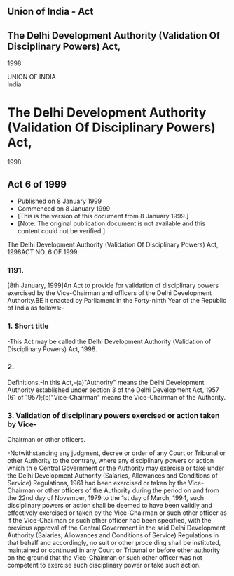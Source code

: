 ## Union of India - Act

## The Delhi Development Authority (Validation Of Disciplinary Powers) Act,
1998

UNION OF INDIA  
India

# The Delhi Development Authority (Validation Of Disciplinary Powers) Act,
1998

## Act 6 of 1999

  * Published on 8 January 1999 
  * Commenced on 8 January 1999 
  * [This is the version of this document from 8 January 1999.] 
  * [Note: The original publication document is not available and this content could not be verified.] 

The Delhi Development Authority (Validation Of Disciplinary Powers) Act,
1998ACT NO. 6 OF 1999

### 1191.

[8th January, 1999]An Act to provide for validation of disciplinary powers
exercised by the Vice-Chairman and officers of the Delhi Development
Authority.BE it enacted by Parliament in the Forty-ninth Year of the Republic
of India as follows:-

### 1. Short title

-This Act may be called the Delhi Development Authority (Validation of Disciplinary Powers) Act, 1998.

### 2.

Definitions.-In this Act,-(a)"Authority" means the Delhi Development Authority
established under section 3 of the Delhi Development Act, 1957 (61 of
1957);(b)"Vice-Chairman" means the Vice-Chairman of the Authority.

### 3. Validation of disciplinary powers exercised or action taken by Vice-
Chairman or other officers.

-Notwithstanding any judgment, decree or order of any Court or Tribunal or other Authority to the contrary, where any disciplinary powers or action which th e Central Government or the Authority may exercise or take under the Delhi Development Authority (Salaries, Allowances and Conditions of Service) Regulations, 1961 had been exercised or taken by the Vice-Chairman or other officers of the Authority during the period on and from the 22nd day of November, 1979 to the 1st day of March, 1994, such disciplinary powers or action shall be deemed to have been validly and effectively exercised or taken by the Vice-Chairman or such other officer as if the Vice-Chai man or such other officer had been specified, with the previous approval of the Central Government in the said Delhi Development Authority (Salaries, Allowances and Conditions of Service) Regulations in that behalf and accordingly, no suit or other proce ding shall be instituted, maintained or continued in any Court or Tribunal or before other authority on the ground that the Vice-Chairman or such other officer was not competent to exercise such disciplinary power or take such action.

